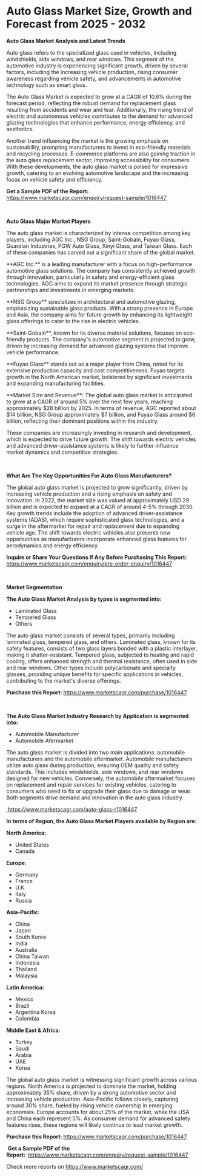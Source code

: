 <p><h1>Auto Glass Market Size, Growth and Forecast from 2025 - 2032</h1></p><p><strong>Auto Glass Market Analysis and Latest Trends</strong></p>
<p><p>Auto glass refers to the specialized glass used in vehicles, including windshields, side windows, and rear windows. This segment of the automotive industry is experiencing significant growth, driven by several factors, including the increasing vehicle production, rising consumer awareness regarding vehicle safety, and advancements in automotive technology such as smart glass. </p><p>The Auto Glass Market is expected to grow at a CAGR of 10.6% during the forecast period, reflecting the robust demand for replacement glass resulting from accidents and wear and tear. Additionally, the rising trend of electric and autonomous vehicles contributes to the demand for advanced glazing technologies that enhance performance, energy efficiency, and aesthetics. </p><p>Another trend influencing the market is the growing emphasis on sustainability, prompting manufacturers to invest in eco-friendly materials and recycling processes. E-commerce platforms are also gaining traction in the auto glass replacement sector, improving accessibility for consumers. With these developments, the auto glass market is poised for impressive growth, catering to an evolving automotive landscape and the increasing focus on vehicle safety and efficiency.</p></p>
<p><strong>Get a Sample PDF of the Report:&nbsp;</strong> <a href="https://www.marketscagr.com/enquiry/request-sample/1016447?utm_campaign=2276&utm_medium=2&utm_source=Github&utm_content=ia&utm_term=01022025&utm_id=auto-glass">https://www.marketscagr.com/enquiry/request-sample/1016447</a></p>
<p>&nbsp;</p>
<p><strong>Auto Glass Major Market Players</strong></p>
<p><p>The auto glass market is characterized by intense competition among key players, including AGC Inc., NSG Group, Saint-Gobain, Fuyao Glass, Guardian Industries, PGW Auto Glass, Xinyi Glass, and Taiwan Glass. Each of these companies has carved out a significant share of the global market.</p><p>**AGC Inc.** is a leading manufacturer with a focus on high-performance automotive glass solutions. The company has consistently achieved growth through innovation, particularly in safety and energy-efficient glass technologies. AGC aims to expand its market presence through strategic partnerships and investments in emerging markets.</p><p>**NSG Group** specializes in architectural and automotive glazing, emphasizing sustainable glass products. With a strong presence in Europe and Asia, the company aims for future growth by enhancing its lightweight glass offerings to cater to the rise in electric vehicles.</p><p>**Saint-Gobain**, known for its diverse material solutions, focuses on eco-friendly products. The company's automotive segment is projected to grow, driven by increasing demand for advanced glazing systems that improve vehicle performance. </p><p>**Fuyao Glass** stands out as a major player from China, noted for its extensive production capacity and cost competitiveness. Fuyao targets growth in the North American market, bolstered by significant investments and expanding manufacturing facilities.</p><p>**Market Size and Revenue**: The global auto glass market is anticipated to grow at a CAGR of around 5% over the next few years, reaching approximately $28 billion by 2025. In terms of revenue, AGC reported about $14 billion, NSG Group approximately $7 billion, and Fuyao Glass around $6 billion, reflecting their dominant positions within the industry.</p><p>These companies are increasingly investing in research and development, which is expected to drive future growth. The shift towards electric vehicles and advanced driver-assistance systems is likely to further influence market dynamics and competitive strategies.</p></p>
<p>&nbsp;</p>
<p><strong>What Are The Key Opportunities For Auto Glass Manufacturers?</strong></p>
<p><p>The global auto glass market is projected to grow significantly, driven by increasing vehicle production and a rising emphasis on safety and innovation. In 2022, the market size was valued at approximately USD 29 billion and is expected to expand at a CAGR of around 4-5% through 2030. Key growth trends include the adoption of advanced driver-assistance systems (ADAS), which require sophisticated glass technologies, and a surge in the aftermarket for repair and replacement due to expanding vehicle age. The shift towards electric vehicles also presents new opportunities as manufacturers incorporate enhanced glass features for aerodynamics and energy efficiency.</p></p>
<p><strong>Inquire or Share Your Questions If Any Before Purchasing This Report:</strong> <a href="https://www.marketscagr.com/enquiry/pre-order-enquiry/1016447?utm_campaign=2276&utm_medium=2&utm_source=Github&utm_content=ia&utm_term=01022025&utm_id=auto-glass">https://www.marketscagr.com/enquiry/pre-order-enquiry/1016447</a></p>
<p>&nbsp;</p>
<p><strong>Market Segmentation</strong></p>
<p><strong>The Auto Glass Market Analysis by types is segmented into:</strong></p>
<p><ul><li>Laminated Glass</li><li>Tempered Glass</li><li>Others</li></ul></p>
<p><p>The auto glass market consists of several types, primarily including laminated glass, tempered glass, and others. Laminated glass, known for its safety features, consists of two glass layers bonded with a plastic interlayer, making it shatter-resistant. Tempered glass, subjected to heating and rapid cooling, offers enhanced strength and thermal resistance, often used in side and rear windows. Other types include polycarbonate and specialty glasses, providing unique benefits for specific applications in vehicles, contributing to the market's diverse offerings.</p></p>
<p><strong>Purchase this Report:&nbsp;</strong><a href="https://www.marketscagr.com/purchase/1016447?utm_campaign=2276&utm_medium=2&utm_source=Github&utm_content=ia&utm_term=01022025&utm_id=auto-glass">https://www.marketscagr.com/purchase/1016447</a></p>
<p>&nbsp;</p>
<p><strong>The Auto Glass Market Industry Research by Application is segmented into:</strong></p>
<p><ul><li>Automobile Manufacturer</li><li>Automobile Afermarket</li></ul></p>
<p><p>The auto glass market is divided into two main applications: automobile manufacturers and the automobile aftermarket. Automobile manufacturers utilize auto glass during production, ensuring OEM quality and safety standards. This includes windshields, side windows, and rear windows designed for new vehicles. Conversely, the automobile aftermarket focuses on replacement and repair services for existing vehicles, catering to consumers who need to fix or upgrade their glass due to damage or wear. Both segments drive demand and innovation in the auto glass industry.</p></p>
<p><a href="https://www.marketscagr.com/auto-glass-r1016447?utm_campaign=2276&utm_medium=2&utm_source=Github&utm_content=ia&utm_term=01022025&utm_id=auto-glass">&nbsp;https://www.marketscagr.com/auto-glass-r1016447</a></p>
<p><strong>In terms of Region, the Auto Glass Market Players available by Region are:</strong></p>
<p>
    <p> <strong> North America: </strong>
        <ul>
            <li>United States</li>
            <li>Canada</li>
        </ul>
        </p> 
    <p> <strong> Europe: </strong>
        <ul>
            <li>Germany</li>
            <li>France</li>
            <li>U.K.</li>
            <li>Italy</li>
            <li>Russia</li>
        </ul>
        </p> 
    <p> <strong> Asia-Pacific: </strong>
        <ul>
            <li>China</li>
            <li>Japan</li>
            <li>South Korea</li>
            <li>India</li>
            <li>Australia</li>
            <li>China Taiwan</li>
            <li>Indonesia</li>
            <li>Thailand</li>
            <li>Malaysia</li>
        </ul>
        </p> 
    <p> <strong> Latin America: </strong>
        <ul>
            <li>Mexico</li>
            <li>Brazil</li>
            <li>Argentina Korea</li>
            <li>Colombia</li>
        </ul>
        </p> 
    <p> <strong> Middle East & Africa: </strong>
        <ul>
            <li>Turkey</li>
            <li>Saudi</li>
            <li>Arabia</li>
            <li>UAE</li>
            <li>Korea</li>
        </ul>
    </p>
    </p>
<p><p>The global auto glass market is witnessing significant growth across various regions. North America is projected to dominate the market, holding approximately 35% share, driven by a strong automotive sector and increasing vehicle production. Asia-Pacific follows closely, capturing around 30% share, fueled by rising vehicle ownership in emerging economies. Europe accounts for about 25% of the market, while the USA and China each represent 5%. As consumer demand for advanced safety features rises, these regions will likely continue to lead market growth.</p></p>
<p><strong>Purchase this Report: </strong><a href="https://www.marketscagr.com/purchase/1016447?utm_campaign=2276&utm_medium=2&utm_source=Github&utm_content=ia&utm_term=01022025&utm_id=auto-glass">https://www.marketscagr.com/purchase/1016447</a></p>
<p>&nbsp;<strong>Get a Sample PDF of the Report:&nbsp;&nbsp;</strong><a href="https://www.marketscagr.com/enquiry/request-sample/1016447?utm_campaign=2276&utm_medium=2&utm_source=Github&utm_content=ia&utm_term=01022025&utm_id=auto-glass">https://www.marketscagr.com/enquiry/request-sample/1016447</a></p>
<p><strong></strong></p>
<p>Check more reports on <a href="https://www.marketscagr.com/?utm_campaign=2276&utm_medium=2&utm_source=Github&utm_content=ia&utm_term=01022025&utm_id=auto-glass">https://www.marketscagr.com/</a></p>
